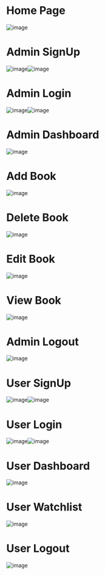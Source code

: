 <h1>Home Page</h1>

![image](https://github.com/user-attachments/assets/80522b82-a779-4211-a482-b8ecc9c9b742)<h1>Admin SignUp</h1>
![image](https://github.com/user-attachments/assets/b16cba5a-eb3a-4070-9226-e126d4cf6cad)![image](https://github.com/user-attachments/assets/15af33fc-13c3-4049-9575-cab5f74940eb)<h1>Admin Login</h1>
![image](https://github.com/user-attachments/assets/a183935e-4c3a-4e01-b9d0-d2de67ee7cc2)![image](https://github.com/user-attachments/assets/8390ad21-e715-44ef-9b25-508ccccf8cdb)<h1>Admin Dashboard</h1>
![image](https://github.com/user-attachments/assets/a5effc2c-edbe-44bd-9199-f4653d8d5c9f)<h1>Add Book</h1>
![image](https://github.com/user-attachments/assets/251d4341-0b58-4686-95f8-b7a11c21a63c)<h1>Delete Book</h1>
![image](https://github.com/user-attachments/assets/aa3d8ef6-1696-4bde-a84c-5f3c98083b3b)<h1>Edit Book</h1>
![image](https://github.com/user-attachments/assets/e4682064-5d05-4341-870e-21a28b1cde91)<h1>View Book</h1>
![image](https://github.com/user-attachments/assets/f3deef77-caa3-4cc6-94d6-422c7e3da250)<h1>Admin Logout</h1>
![image](https://github.com/user-attachments/assets/b76d5ddb-9f7c-4cba-af37-5ebc0bf5972b)<h1>User SignUp</h1>
![image](https://github.com/user-attachments/assets/80ef91e1-4b86-4a56-b5aa-67e1bcbd9272)![image](https://github.com/user-attachments/assets/ffb256e5-ff0c-49b8-b73d-6b02445fb216)<h1>User Login</h1>
![image](https://github.com/user-attachments/assets/4584e621-44c3-4d6d-bd06-f57e1ed454f8)![image](https://github.com/user-attachments/assets/d37eb216-6afa-49c4-ac27-683a0e363135)<h1>User Dashboard</h1>
![image](https://github.com/user-attachments/assets/784de8c0-d924-4a43-9857-bcef960332ff)<h1>User Watchlist</h1>
![image](https://github.com/user-attachments/assets/030efbed-1695-4cc5-86d4-6bbe20a95ad0)<h1>User Logout</h1>
![image](https://github.com/user-attachments/assets/6a09028c-b24c-4937-b7c3-e376c1cd6210)

